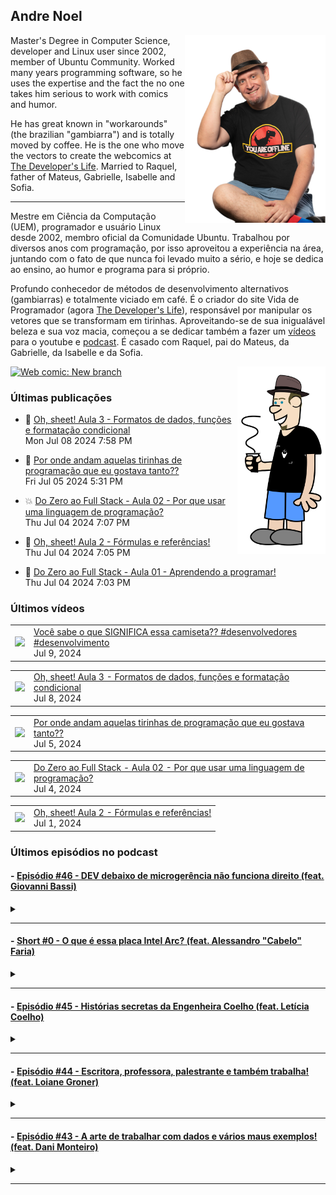 ## Andre Noel

<!--
**andre-noel/andre-noel** is a ✨ _special_ ✨ repository because its `README.md` (this file) appears on your GitHub profile.

Here are some ideas to get you started:

- 🔭 I’m currently working on ...
- 🌱 I’m currently learning ...
- 👯 I’m looking to collaborate on ...
- 🤔 I’m looking for help with ...
- 💬 Ask me about ...
- 📫 How to reach me: ...
- 😄 Pronouns: ...
- ⚡ Fun fact: ...
-->

<img src="noel-github.png" align="right" height="300px">

Master's Degree in Computer Science, developer and Linux user since 2002, member of Ubuntu Community. Worked many years programming software, so he uses the expertise and the fact the no one takes him serious to work with comics and humor.

He has great known in "workarounds" (the brazilian "gambiarra") and is totally moved by coffee. He is the one who move the vectors to create the webcomics at [The Developer's Life](https://developerslife.tech/). Married to Raquel, father of Mateus, Gabrielle, Isabelle and Sofia.

---

Mestre em Ciência da Computação (UEM), programador e usuário Linux desde 2002, membro oficial da Comunidade Ubuntu. Trabalhou por diversos anos com programação, por isso aproveitou a experiência na área, juntando com o fato de que nunca foi levado muito a sério, e hoje se dedica ao ensino, ao humor e programa para si próprio.

Profundo conhecedor de métodos de desenvolvimento alternativos (gambiarras) e totalmente viciado em café. É o criador do site Vida de Programador (agora [The Developer's Life](https://developerslife.tech/)), responsável por manipular os vetores que se transformam em tirinhas. Aproveitando-se de sua inigualável beleza e sua voz macia, começou a se dedicar também a fazer um [vídeos](https://youtube.com/ProgramadorREAL) para o youtube e [podcast](https://podcast.developerslife.tech/). É casado com Raquel, pai do Mateus, da Gabrielle, da Isabelle e da Sofia.

<img src="eu2023.png" align="right" height="300px">

<a href="https://developerslife.tech/en/2022/05/30/new-branch/"><img src="https://developerslife.tech/en/uploads/2022/05/tirinhaEN-234.png" style="width:500px" alt="Web comic: New branch" /></a>

### Últimas publicações
<!-- BLOG-POST-LIST:START --><ul><li>🤯 <a href="https://developerslife.tech/pt/2024/07/08/oh-sheet-aula-003/">Oh, sheet! Aula 3 - Formatos de dados, funções e formatação condicional</a><br/>Mon Jul 08 2024 7:58 PM</li></ul>
<ul><li>🤣 <a href="https://developerslife.tech/pt/2024/07/05/por-onde-andam-aquelas-tirinhas/">Por onde andam aquelas tirinhas de programação que eu gostava tanto??</a><br/>Fri Jul 05 2024 5:31 PM</li></ul>
<ul><li>💥 <a href="https://developerslife.tech/pt/2024/07/04/full-stack-aula-002/">Do Zero ao Full Stack - Aula 02 - Por que usar uma linguagem de programação?</a><br/>Thu Jul 04 2024 7:07 PM</li></ul>
<ul><li>💬 <a href="https://developerslife.tech/pt/2024/07/04/oh-sheet-aula-002/">Oh, sheet! Aula 2 - Fórmulas e referências!</a><br/>Thu Jul 04 2024 7:05 PM</li></ul>
<ul><li>🤣 <a href="https://developerslife.tech/pt/2024/07/04/full-stack-aula-001/">Do Zero ao Full Stack - Aula 01 - Aprendendo a programar!</a><br/>Thu Jul 04 2024 7:03 PM</li></ul>
<!-- BLOG-POST-LIST:END -->

### Últimos vídeos
<!-- YOUTUBE:START --><table><tr><td><a href="https://www.youtube.com/watch?v=aPS8u0XONNw"><img width="140px" src="https://i.ytimg.com/vi/aPS8u0XONNw/mqdefault.jpg"></a></td>
<td><a href="https://www.youtube.com/watch?v=aPS8u0XONNw">Você sabe o que SIGNIFICA essa camiseta?? #desenvolvedores #desenvolvimento</a><br/>Jul 9, 2024</td></tr></table>
<table><tr><td><a href="https://www.youtube.com/watch?v=SJwAU_uhtEw"><img width="140px" src="https://i.ytimg.com/vi/SJwAU_uhtEw/mqdefault.jpg"></a></td>
<td><a href="https://www.youtube.com/watch?v=SJwAU_uhtEw">Oh, sheet! Aula 3 - Formatos de dados, funções e formatação condicional</a><br/>Jul 8, 2024</td></tr></table>
<table><tr><td><a href="https://www.youtube.com/watch?v=OVlsIX7FV9k"><img width="140px" src="https://i.ytimg.com/vi/OVlsIX7FV9k/mqdefault.jpg"></a></td>
<td><a href="https://www.youtube.com/watch?v=OVlsIX7FV9k">Por onde andam aquelas tirinhas de programação que eu gostava tanto??</a><br/>Jul 5, 2024</td></tr></table>
<table><tr><td><a href="https://www.youtube.com/watch?v=FVvMSG-6dZ0"><img width="140px" src="https://i.ytimg.com/vi/FVvMSG-6dZ0/mqdefault.jpg"></a></td>
<td><a href="https://www.youtube.com/watch?v=FVvMSG-6dZ0">Do Zero ao Full Stack - Aula 02 - Por que usar uma linguagem de programação?</a><br/>Jul 4, 2024</td></tr></table>
<table><tr><td><a href="https://www.youtube.com/watch?v=dt52oU3ndAY"><img width="140px" src="https://i.ytimg.com/vi/dt52oU3ndAY/mqdefault.jpg"></a></td>
<td><a href="https://www.youtube.com/watch?v=dt52oU3ndAY">Oh, sheet! Aula 2 - Fórmulas e referências!</a><br/>Jul 1, 2024</td></tr></table>
<!-- YOUTUBE:END -->

### Últimos episódios no podcast
<!-- PODCAST:START -->
 #### - [Episódio #46 - DEV debaixo de microgerência não funciona direito (feat. Giovanni Bassi)](https://podcasters.spotify.com/pod/show/vidadeprogramador/episodes/Episdio-46---DEV-debaixo-de-microgerncia-no-funciona-direito-feat--Giovanni-Bassi-e29rkmp) 
 <details><summary></summary> <p>Uma conversa supimpa, gravada diretamente no TDC Business, junto com o podcast &quot;Tem Tempo Pra Pergunta?&quot;. Conversei com o Giovanni Bassi, que tem uma história muito legal de empreendedorismo e gestão, é um dos fundadores da Lambda3, que foi adquirida pelo grupo TIVIT.</p>
<p><br></p>
<p>Conversamos sobre desenvolvimento, trabalho remoto ou presencial, gestão de equipes, gambiarras e mais...</p>
<p><br></p>
<p>Foi a primeira vez onde foi gravado presencialmente, com vídeo, provavelmente vai ser a única, portanto vocês podem acompanhar o podcast pelo link podcast.developerslife.tech ou em qualquer agregador de podcasts. Tem muito episódio bom por lá, dê uma olhada que você vai gostar!</p>
<p><br></p>
<p>https://podcast.developerslife.tech/</p>
<p>
Siga-me nas redes:
Twitter: https://twitter.com/ProgramadorREAL
Instagram: https://instagram.com/programadorreal<br></p>
 </details> 
 <hr /> 

 #### - [Short #0 - O que é essa placa Intel Arc? (feat. Alessandro "Cabelo" Faria)](https://podcasters.spotify.com/pod/show/vidadeprogramador/episodes/Short-0---O-que--essa-placa-Intel-Arc--feat--Alessandro-Cabelo-Faria-e1ujcui) 
 <details><summary></summary> <p>Você já ouviu falar na nova placa Intel Arc? É uma placa com GPU top, para concorrer com as famosas RTX, focada em processamento de Inteligência Artificial.</p>
<p>Como eu não sou expert nessa área, quem está comigo no episódio é o grande Cabelo, que é expert em inovação e que criou a primeira imagem Linux com driver nativo para essa nova placa.</p>
<p>Links citados no vídeo:</p>
<ul>
 <li><a href="https://sempreupdate.com.br/brasileiro-disponibiliza-primeira-imagem-linux-no-mundo-com-kernel-6-2-nativo-e-driver-opensource-da-intel-arc-estavel/">Brasileiro disponibiliza primeira imagem Linux no mundo com kernel 6.2 nativo e driver opensource da Intel ARC estável</a></li>
 <li><a href="https://adrenaline.com.br/noticias/v/70485/intel-anuncia-arc-marca-que-ira-concorrer-com-nvidia-geforce-e-amd-radeon-no-mercado">Intel anuncia Arc, marca que irá concorrer com NVIDIA GeForce e AMD Radeon no mercado</a></li>
  <li><a href="https://adrenaline.com.br/noticias/v/76734/gpu-intel-arc-a380-suporta-displayport-20-por-padrao-mas-nao-ha-monitor-compativel-ainda">GPU Intel Arc A380 suporta DisplayPort 2.0 por padrão, mas não há monitor compatível ainda</a></li>
</ul>
<p><br></p>
 </details> 
 <hr /> 

 #### - [Episódio #45 - Histórias secretas da Engenheira Coelho (feat. Letícia Coelho)](https://podcasters.spotify.com/pod/show/vidadeprogramador/episodes/Episdio-45---Histrias-secretas-da-Engenheira-Coelho-feat--Letcia-Coelho-e1lm63h) 
 <details><summary></summary> <p>Uma conversa com a Letícia Coelho (conhecida como Engenheira Coelho), sobre o que ela faz, como começou, como queimou plaquinhas e etc.</p>
<p>Links da letícia:</p>
<p>Twitter: https://twitter.com/EngineerRabbit</p>
<p>Instagram: https://instagram.com/engenheira.coelho</p>
<p>Linktree: https://linktr.ee/engenheira.coelho</p>
 </details> 
 <hr /> 

 #### - [Episódio #44 - Escritora, professora, palestrante e também trabalha! (feat. Loiane Groner)](https://podcasters.spotify.com/pod/show/vidadeprogramador/episodes/Episdio-44---Escritora--professora--palestrante-e-tambm-trabalha--feat--Loiane-Groner-e1l3fvf) 
 <details><summary></summary> <p>Um papo gostoso com a Loiane Groner sobre Angular, Java, aulas, gambiarras, mundo financeiro e etc.!</p>
<p>Dá o play e aproveite!</p>
<p>Links:</p>
<p>Canal da Loiane: https://www.youtube.com/loianegroner</p>
 </details> 
 <hr /> 

 #### - [Episódio #43 - A arte de trabalhar com dados e vários maus exemplos! (feat. Dani Monteiro)](https://podcasters.spotify.com/pod/show/vidadeprogramador/episodes/Episdio-43---A-arte-de-trabalhar-com-dados-e-vrios-maus-exemplos--feat--Dani-Monteiro-e1kpu2i) 
 <details><summary></summary> <p>Uma conversa gostosa com a Dani Monteiro, que manda muito bem na engenharia de dados, onde conversamos sobre dados, mas principalmente sobre vários maus exemplos para relaxar e compartilhar com o mundo essa dor :D</p>
<p>Perfil da Dani: https://www.linkedin.com/in/danimonteirodba/</p>
 </details> 
 <hr /> 
<!-- PODCAST:END -->